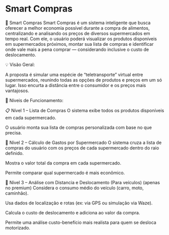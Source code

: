 # Smart Compras

🛒 Smart Compras
Smart Compras é um sistema inteligente que busca oferecer a melhor economia possível durante a compra de alimentos, centralizando e analisando os preços de diversos supermercados em tempo real. Com ele, o usuário poderá visualizar os produtos disponíveis em supermercados próximos, montar sua lista de compras e identificar onde vale mais a pena comprar — considerando inclusive o custo de deslocamento.

💡 Visão Geral:

A proposta é simular uma espécie de “teletransporte” virtual entre supermercados, reunindo todas as opções de produtos e preços em um só lugar. Isso encurta a distância entre o consumidor e os preços mais vantajosos.

🔄 Níveis de Funcionamento:

📋 Nível 1 – Lista de Compras
O sistema exibe todos os produtos disponíveis em cada supermercado.

O usuário monta sua lista de compras personalizada com base no que precisa.

🧮 Nível 2 – Cálculo de Gastos por Supermercado
O sistema cruza a lista de compras do usuário com os preços de cada supermercado dentro do raio definido.

Mostra o valor total da compra em cada supermercado.

Permite comparar qual supermercado é mais econômico.

🚗 Nível 3 – Análise com Distancia e Deslocamento (Para veículos) (apenas no premium)
Considera o consumo médio do veículo (carro, moto, caminhão).

Usa dados de localização e rotas (ex: via GPS ou simulação via Waze).

Calcula o custo de deslocamento e adiciona ao valor da compra.

Permite uma análise custo-benefício mais realista para quem se desloca motorizado.
